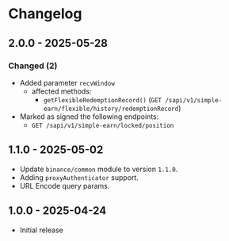 # Changelog

## 2.0.0 - 2025-05-28

### Changed (2)

- Added parameter `recvWindow`
  - affected methods:
    - `getFlexibleRedemptionRecord()` (`GET /sapi/v1/simple-earn/flexible/history/redemptionRecord`)
- Marked as signed the following endpoints:
  - `GET /sapi/v1/simple-earn/locked/position`

## 1.1.0 - 2025-05-02

- Update `binance/common` module to version `1.1.0`.
- Adding `proxyAuthenticator` support.
- URL Encode query params.

## 1.0.0 - 2025-04-24

- Initial release
